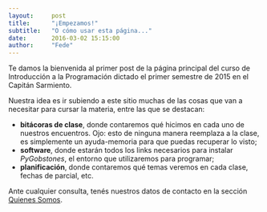```yaml
---
layout:     post
title:      "¡Empezamos!"
subtitle:   "O cómo usar esta página..."
date:       2016-03-02 15:15:00
author:     "Fede"
---
```


Te damos la bienvenida al primer post de la página principal del curso de Introducción a la Programación dictado el primer semestre de 2015 en el Capitán Sarmiento.

Nuestra idea es ir subiendo a este sitio muchas de las cosas que van a necesitar para cursar la materia, entre las que se destacan:

* **bitácoras de clase**, donde contaremos qué hicimos en cada uno de nuestros encuentros. Ojo: esto de ninguna manera reemplaza a la clase, es simplemente un ayuda-memoria para que puedas recuperar lo visto;
* **software**, donde estarán todos los links necesarios para instalar _PyGobstones_, el entorno que utilizaremos para programar;
* **planificación**, donde contaremos qué temas veremos en cada clase, fechas de parcial, etc.

Ante cualquier consulta, tenés nuestros datos de contacto en la sección [Quienes Somos](/about).